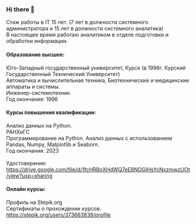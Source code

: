 ### Hi there 👋
Стаж работы в IT 15 лет. (7 лет в должности системного администратора и 15 лет в должности системного аналитика)<br>
В настоящее время работаю аналитиком в отделе подготовки и обработки информации.<br>
#### Образование высшее:
Юго-Западный государственный университет, Курск (в 1996г. Курский Государственный Технический Университет)<br>
Автоматика и вычислительная техника, Биотехнические и медицинские аппараты и системы.<br>
Инженер-системотехник.<br>
Год окончания: 1996<br>
#### Курсы повышения квалификации:
Анализ данных на Python.<br>
РАНХиГС<br> 
Программирование на Python. Анализ данных с использованием Pandas, Numpy, Matplotlib и Seaborn.<br>
Год окончания: 2023<br>
<br>
Удостоверение:<br>
https://drive.google.com/file/d/1fcHRBnXHdWQ7eE8NOGIHsYcNxzmwzUOt/view?usp=sharing
#### Онлайн курсы:<br>
Профиль на Stepik.org<br>
Сертификаты о прохождении курсов:<br>
https://stepik.org/users/373663839/profile<br>






<!--
**kholobtseva/kholobtseva** is a ✨ _special_ ✨ repository because its `README.md` (this file) appears on your GitHub profile.

Here are some ideas to get you started:

- 🔭 I’m currently working on ...
- 🌱 I’m currently learning ...
- 👯 I’m looking to collaborate on ...
- 🤔 I’m looking for help with ...
- 💬 Ask me about ...
- 📫 How to reach me: ...
- 😄 Pronouns: ...
- ⚡ Fun fact: ...
-->
